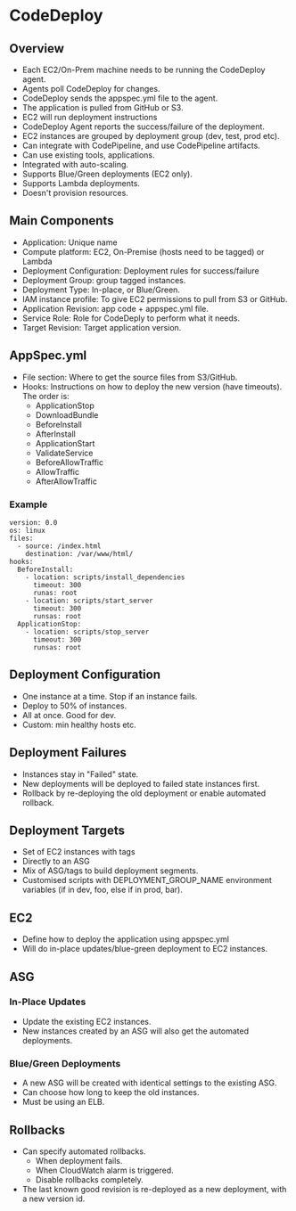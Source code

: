 # CodeDeploy

## Overview

- Each EC2/On-Prem machine needs to be running the CodeDeploy agent.
- Agents poll CodeDeploy for changes.
- CodeDeploy sends the appspec.yml file to the agent.
- The application is pulled from GitHub or S3.
- EC2 will run deployment instructions
- CodeDeploy Agent reports the success/failure of the deployment.
- EC2 instances are grouped by deployment group (dev, test, prod etc).
- Can integrate with CodePipeline, and use CodePipeline artifacts.
- Can use existing tools, applications.
- Integrated with auto-scaling.
- Supports Blue/Green deployments (EC2 only).
- Supports Lambda deployments.
- Doesn't provision resources.

## Main Components

- Application: Unique name
- Compute platform: EC2, On-Premise (hosts need to be tagged) or Lambda
- Deployment Configuration: Deployment rules for success/failure
- Deployment Group: group tagged instances.
- Deployment Type: In-place, or Blue/Green.
- IAM instance profile: To give EC2 permissions to pull from S3 or GitHub.
- Application Revision: app code + appspec.yml file.
- Service Role: Role for CodeDeply to perform what it needs.
- Target Revision: Target application version.

## AppSpec.yml

- File section: Where to get the source files from S3/GitHub.
- Hooks: Instructions on how to deploy the new version (have timeouts). The order is:
  - ApplicationStop
  - DownloadBundle
  - BeforeInstall
  - AfterInstall
  - ApplicationStart
  - ValidateService
  - BeforeAllowTraffic
  - AllowTraffic
  - AfterAllowTraffic

### Example

    version: 0.0
    os: linux
    files:
      - source: /index.html
        destination: /var/www/html/
    hooks:
      BeforeInstall:
        - location: scripts/install_dependencies
          timeout: 300
          runas: root
        - location: scripts/start_server
          timeout: 300
          runsas: root
      ApplicationStop:
        - location: scripts/stop_server
          timeout: 300
          runsas: root

## Deployment Configuration

- One instance at a time. Stop if an instance fails.
- Deploy to 50% of instances.
- All at once. Good for dev.
- Custom: min healthy hosts etc.

## Deployment Failures

- Instances stay in "Failed" state.
- New deployments will be deployed to failed state instances first.
- Rollback by re-deploying the old deployment or enable automated rollback.

## Deployment Targets

- Set of EC2 instances with tags
- Directly to an ASG
- Mix of ASG/tags to build deployment segments.
- Customised scripts with DEPLOYMENT_GROUP_NAME environment variables (if in dev, foo, else if in prod, bar).

## EC2

- Define how to deploy the application using appspec.yml
- Will do in-place updates/blue-green deployment to EC2 instances.


## ASG

### In-Place Updates

- Update the existing EC2 instances.
- New instances created by an ASG will also get the automated deployments.

### Blue/Green Deployments

- A new ASG will be created with identical settings to the existing ASG. 
- Can choose how long to keep the old instances.
- Must be using an ELB.


## Rollbacks

- Can specify automated rollbacks.
  - When deployment fails.
  - When CloudWatch alarm is triggered.
  - Disable rollbacks completely.
- The last known good revision is re-deployed as a new deployment, with a new version id.
